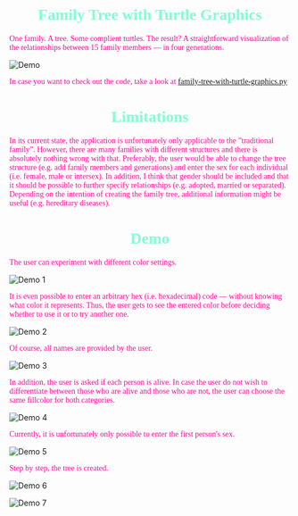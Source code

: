 <h1 style="color: aquamarine;  font-family: Georgia;" align="center">Family Tree with Turtle Graphics</h1>

<p style="color: #FF0098;  font-family: Georgia;" >One family. A tree. Some complient turtles. The result? A straightforward visualization of the relationships between 15 family members — in four generations.</p>

![Demo](demo-result.PNG)

<p style="color: #FF0098;  font-family: Georgia;" >In case you want to check out the code, take a look at <a href="family-tree-with-turtle-graphics.py">family-tree-with-turtle-graphics.py</a></p>

<h1 style="color: aquamarine;  font-family: Georgia;" align="center">Limitations</h1>

<p style="color: #FF0098;  font-family: Georgia;" >In its current state, the application is unfortunately only applicable to the ”traditional family”. However, there are many families with different structures and there is absolutely nothing wrong with that. Preferably, the user would be able to change the tree structure (e.g. add family members and generations) and enter the sex for each individual (i.e. female, male or intersex). In addition, I think that gender should be included and that it should be possible to further specify relationships (e.g. adopted, married or separated). Depending on the intention of creating the family tree, additional information might be useful (e.g. hereditary diseases).</p>

<h1 style="color: aquamarine;  font-family: Georgia;" align="center">Demo</h1>

<p style="color: #FF0098;  font-family: Georgia;" >The user can experiment with different color settings.</p>

![Demo 1](demo-1.PNG)

<p style="color: #FF0098;  font-family: Georgia;" >It is even possible to enter an arbitrary hex (i.e. hexadecimal) code — without knowing what color it represents. Thus, the user gets to 
see the entered color before deciding whether to use it or to try another one.</p>

![Demo 2](demo-2.PNG)

<p style="color: #FF0098;  font-family: Georgia;" >Of course, all names are provided by the user.</p>

![Demo 3](demo-3.PNG)

<p style="color: #FF0098;  font-family: Georgia;" >In addition, the user is asked if each person is alive. In case the user do not wish to differentiate between those who are alive and those who are not, the user can choose the same fillcolor for both categories.</p>

![Demo 4](demo-4.PNG)

<p style="color: #FF0098;  font-family: Georgia;" >Currently, it is unfortunately only possible to enter the first person's sex.</p>

![Demo 5](demo-5.PNG)

<p style="color: #FF0098;  font-family: Georgia;" >Step by step, the tree is created.</p>

![Demo 6](demo-6.PNG)

![Demo 7](demo-7.PNG)

